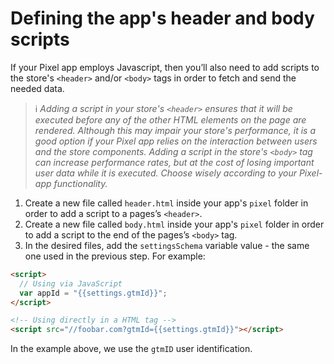 # Defining the app's header and body scripts

If your Pixel app employs Javascript, then you’ll also need to add scripts to the store's `<header>` and/or `<body>` tags in order to fetch and send the needed data.

> ℹ️ *Adding a script in your store's `<header>` ensures that it will be executed before any of the other HTML elements on the page are rendered. Although this may impair your store's performance, it is a good option if your Pixel app relies on the interaction between users and the store components. Adding a script in the store's `<body>` tag can increase performance rates, but at the cost of losing important user data while it is executed. Choose wisely according to your Pixel-app functionality.*

1. Create a new file called `header.html` inside your app's `pixel` folder in order to add a script to a pages’s `<header>`.
2. Create a new file called `body.html` inside your app's `pixel` folder in order to add a script to the end of the pages’s `<body>` tag.
3. In the desired files, add the `settingsSchema` variable value - the same one used in the previous step. For example:

```html
<script>
  // Using via JavaScript
  var appId = "{{settings.gtmId}}";
</script>

<!-- Using directly in a HTML tag -->
<script src="//foobar.com?gtmId={{settings.gtmId}}"></script>
```

In the example above, we use the `gtmID` user identification.
